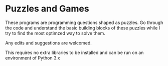 **Puzzles and Games**
=====================

These programs are programming questions shaped as puzzles. 
Go through the code and understand the basic building blocks of these puzzles while I try to find 
the most optimzed way to solve them. 

Any edits and suggestions are welcomed.

This requires no extra libraries to be installed and can be run on an environment 
of Python 3.x
